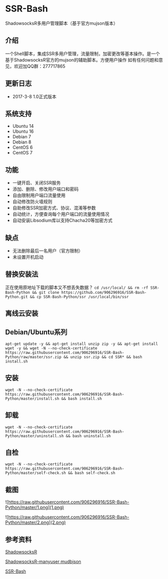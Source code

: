 # SSR-Bash #
ShadowsocksR多用户管理脚本（基于官方mujson版本）

## 介绍 ##
一个Shell脚本，集成SSR多用户管理，流量限制，加密更改等基本操作。是一个基于ShadowsocksR官方的mujson的辅助脚本。方便用户操作
如有任何问题和意见，欢迎加QQ群：277717865

## 更新日志 ##
- 2017-3-8 1.0正式版本

## 系统支持 ##
* Ubuntu 14
* Ubuntu 16
* Debian 7
* Debian 8
* CentOS 6
* CentOS 7

## 功能 ##
- 一键开启、关闭SSR服务
- 添加、删除、修改用户端口和密码
- 自由限制用户端口流量使用
- 自动修改防火墙规则
- 自助修改SSR加密方式、协议、混淆等参数
- 自动统计，方便查询每个用户端口的流量使用情况
- 自动安装Libsodium库以支持Chacha20等加密方式

## 缺点 ##
- 无法删除最后一名用户（官方限制）
- 未设置开机启动

## 替换安装法
正在使用原地址下载的脚本又不想丢失数据？
`cd /usr/local/ && rm -rf SSR-Bash-Python && git clone https://github.com/906296916/SSR-Bash-Python.git && cp SSR-Bash-Python/ssr /usr/local/bin/ssr`

## 离线云安装 ##
## Debian/Ubuntu系列 ##   
    apt-get update -y && apt-get install unzip zip -y && apt-get install wget -y && wget -N --no-check-certificate https://raw.githubusercontent.com/906296916/SSR-Bash-Python/raw/master/ssr.zip && unzip ssr.zip && cd SSR* && bash install.sh

## 安装 ##
    wget -N --no-check-certificate https://raw.githubusercontent.com/906296916/SSR-Bash-Python/master/install.sh && bash install.sh

## 卸载 ##
    wget -N --no-check-certificate https://raw.githubusercontent.com/906296916/SSR-Bash-Python/master/uninstall.sh && bash uninstall.sh
    
## 自检 ##
    wget -N --no-check-certificate https://raw.githubusercontent.com/906296916/SSR-Bash-Python/master/self-check.sh && bash self-check.sh

## 截图 ##
![https://raw.githubusercontent.com/906296916/SSR-Bash-Python/master/1.png](1.png)

![https://raw.githubusercontent.com/906296916/SSR-Bash-Python/master/2.png](2.png)

## 参考资料 ##
[ShadowsocksR](https://github.com/FunctionClub/shadowsocksr)

[ShadowsocksR-manyuser mudbjson](https://github.com/breakwa11/shadowsocks-rss/wiki/Server-Setup(manyuser-with-mudbjson))

[SSR-Bash](https://github.com/FunctionClub/SSR-Bash)
